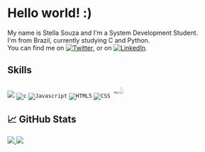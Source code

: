 # Hello world! :)


My name is Stella Souza and I'm a System Development Student. <br>
I'm from Brazil, currently studying C and Python. <br>
You can find me on [![Twitter][1.2]][1],  or on [![LinkedIn][3.2]][3].

## Skills 

<code><img height="32" src="https://img.shields.io/badge/Python-3776AB?style=for-the-badge&logo=python&logoColor=white"></code>
<code><img height="32" src="https://img.shields.io/badge/C-00599C?style=for-the-badge&logo=c&logoColor=white" alt="c"/></code>
<code><img height="32" src="https://img.shields.io/badge/JavaScript-F7DF1E?style=for-the-badge&logo=javascript&logoColor=black" alt="Javascript"/></code>
<code><img height="32" src="https://img.shields.io/badge/HTML5-E34F26?style=for-the-badge&logo=html5&logoColor=white" alt="HTML5"/></code>
<code><img height="32" src="https://img.shields.io/badge/CSS-239120?&style=for-the-badge&logo=css3&logoColor=white" alt="CSS"/></code>
<code><img height="32" src="https://raw.githubusercontent.com/github/explore/80688e429a7d4ef2fca1e82350fe8e3517d3494d/topics/mysql/mysql.png" alt="MySQL"/></code>

<!--
**stellar-uou/stellar-uou** is a ✨ _special_ ✨ repository because its `README.md` (this file) appears on your GitHub profile.

Here are some ideas to get you started:

- 🔭 I’m currently working on ...
- 🌱 I’m currently learning ...
- 👯 I’m looking to collaborate on ...
- 🤔 I’m looking for help with ...
- 💬 Ask me about ...
- 📫 How to reach me: ...
- 😄 Pronouns: ...
- ⚡ Fun fact: ...
-->
## &#x1f4c8; GitHub Stats

<div>
  <a href="https://github.com/stellar-uou">
  <img height="180em" src="https://github-readme-stats.vercel.app/api?username=stellar-uou&show_icons=true&theme=tokyonight&include_all_commits=true&count_private=true"/>
  <img height="180em" src="https://github-readme-stats.vercel.app/api/top-langs/?username=stellar-uou&layout=compact&langs_count=16&theme=tokyonight"/>
</div>

<!-- links to social media icons -->

<!-- icons with padding -->

[1.1]: http://i.imgur.com/tXSoThF.png (twitter icon with padding)
[2.1]: http://i.imgur.com/0o48UoR.png (github icon with padding)

<!-- icons without padding -->

[1.2]: http://i.imgur.com/wWzX9uB.png (twitter icon without padding)
[2.2]: http://i.imgur.com/9I6NRUm.png (github icon without padding)
[3.2]: https://raw.githubusercontent.com/MartinHeinz/MartinHeinz/master/linkedin-3-16.png (LinkedIn icon without padding)


<!-- links to your social media accounts -->

[1]: https://twitter.com/StellaSouzaV
[2]: https://github.com/stellar-uou
[3]: https://www.linkedin.com/in/stellasouzavieira/
